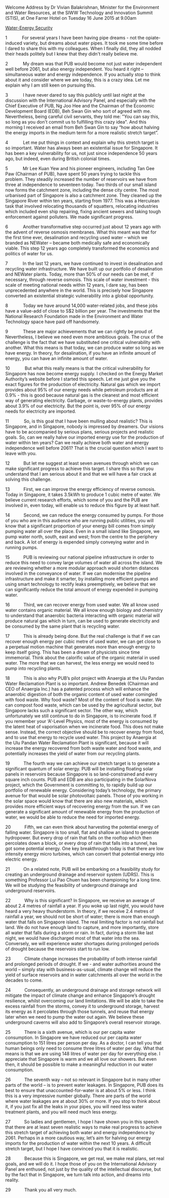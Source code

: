 Welcome Address by Dr Vivian Balakrishnan, Minister for the Environment and Water Resources, at the SIWW Technology and Innovation Summit (STIS), at One Farrer Hotel on Tuesday 16 June 2015 at 9.00am

<u>Water-Energy Security</u>

1            For several years I have been having pipe dreams - not the opiate-induced variety, but dreams about water pipes. It took me some time before I dared to share this with my colleagues. When I finally did, they all nodded their heads politely but I knew that they didn't really believe me. 

2            My dream was that PUB would become not just water independent well before 2061, but also energy independent. You heard it right – simultaneous water and energy independence. If you actually stop to think about it and consider where we are today, this is a crazy idea. Let me explain why I am still keen on pursuing this.

3            I have never dared to say this publicly until last night at the discussion with the International Advisory Panel, and especially with the Chief Executive of PUB, Ng Joo Hee and the Chairman of the Economic Development Board (EDB), Beh Swan Gin who sort of agreed with me. Nevertheless, being careful civil servants, they told me: "You can say this, so long as you don't commit us to fulfilling this crazy idea". And this morning I received an email from Beh Swan Gin to say “how about halving the energy imports in the medium term for a more realistic stretch target”.

4            Let me put things in context and explain why this stretch target is so important. Water has always been an existential issue for Singapore. It has been a key vulnerability for us, not just since independence 50 years ago, but indeed, even during British colonial times.

5            Mr Lee Kuan Yew and his pioneer engineers, including Tan Gee Paw (Chairman of PUB), have spent 50 years trying to tackle this problem. They steadily increased the number of reservoirs we have from three at independence to seventeen today. Two thirds of our small island now forms the catchment zone, including the dense city centre. The most urbanised part of Singapore is also a catchment zone. They cleaned up the Singapore River within ten years, starting from 1977\. This was a Herculean task that involved relocating thousands of squatters, relocating industries which included even ship repairing, fixing ancient sewers and taking tough enforcement against polluters. We made significant progress.

6            Another transformative step occurred just about 12 years ago with the advent of reverse osmosis membranes. What this meant was that for the first time ever, desalination and recycling used water – which we branded as NEWater – became both medically safe and economically viable. This step 12 years ago completely transformed the economics and politics of water for us. 

7            In the last 12 years, we have continued to invest in desalination and recycling water infrastructure. We have built up our portfolio of desalination and NEWater plants. Today, more than 50% of our needs can be met, if necessary, through reverse osmosis. This scale of water investment - this scale of meeting national needs within 12 years, I dare say, has been unprecedented anywhere in the world. This is precisely how Singapore converted an existential strategic vulnerability into a global opportunity.

8            Today we have around 14,000 water-related jobs, and these jobs have a value-add of close to S$2 billion per year. The investments that the National Research Foundation made in the Environment and Water Technology space have paid off handsomely.

9            These are major achievements that we can rightly be proud of. Nevertheless, I believe we need even more ambitious goals. The crux of the challenge is the fact that we have substituted one critical vulnerability with another. What this means is that today, we can produce water so long as we have energy. In theory, for desalination, if you have an infinite amount of energy, you can have an infinite amount of water.

10            But what this really means is that the critical vulnerability for Singapore has now become energy supply. I checked on the Energy Market Authority’s website before I started this speech. Let me just give you the exact figures for the production of electricity. Natural gas which we import provides about 95% of our energy needs while petroleum products are at 0.9% - this is good because natural gas is the cleanest and most efficient way of generating electricity. Garbage, or waste-to-energy plants, provides about 3.9% of our electricity. But the point is, over 95% of our energy needs for electricity are imported.

11            So, is this goal that I have been mulling about realistic? This is Singapore, and in Singapore, nobody is impressed by dreamers. Our visions have to be accompanied by serious plans, serious projects and realistic goals. So, can we really halve our imported energy use for the production of water within ten years? Can we really achieve both water and energy independence well before 2061? That is the crucial question which I want to leave with you.

12           But let me suggest at least seven avenues through which we can make significant progress to achieve this target. I share this so that you understand that I am serious about it and that we will have a fair crack at solving this challenge.

13           First, we can improve the energy efficiency of reverse osmosis. Today in Singapore, it takes 3.5kWh to produce 1 cubic metre of water. We believe current research efforts, which some of you and the PUB are involved in, even today, will enable us to reduce this figure by at least half.

14           Second, we can reduce the energy consumed by pumps. For those of you who are in this audience who are running public utilities, you will know that a significant proportion of your energy bill comes from simply pumping water all over the place. Even in a small island like Singapore, we pump water north, south, east and west; from the centre to the periphery and back. A lot of energy is expended simply conveying water and in running pumps.

15           PUB is reviewing our national pipeline infrastructure in order to reduce this need to convey large volumes of water all across the island. We are reviewing whether a more modular approach would shorten distances involved in the conveyance of water. If we can modernise the pipeline infrastructure and make it smarter, by installing more efficient pumps and using smart technology to rectify leaks preemptively, we believe that we can significantly reduce the total amount of energy expended in pumping water.

16           Third, we can recover energy from used water. We all know used water contains organic material. We all know enough biology and chemistry to understand that anaerobic bacteria interacting with organic material will produce natural gas which in turn, can be used to generate electricity and be consumed by the same plant that is recycling water.

17           This is already being done. But the real challenge is that if we can recover enough energy per cubic metre of used water, we can get close to a perpetual motion machine that generates more than enough energy to keep itself going. This has been a dream of physicists since time immemorial. Think about the calorific value of the organic material in used water. The more that we can harvest, the less energy we would need to pump into recycling plants.

18           This is also why PUB’s pilot project with Anaergia at the Ulu Pandan Water Reclamation Plant is so important. Andrew Benedek (Chairman and CEO of Anaergia Inc.) has a patented process which will enhance the anaerobic digestion of both the organic content of used water comingled with food waste. Why food waste? Most of the content of food is water. We can compost food waste, which can be used by the agricultural sector, but Singapore lacks such a significant sector. The other way, which unfortunately we still continue to do in Singapore, is to incinerate food. If you remember your ‘A’-Level Physics, most of the energy is consumed by the latent heat of vaporisation when we incinerate food. This does not make sense. Instead, the correct objective should be to recover energy from food, and to use that energy to recycle used water. This project by Anaergia at the Ulu Pandan Water Reclamation Plant is significant, because it will increase the energy recovered from both waste water and food waste, and potentially increases the yield of water from our recycling plants.

19           The fourth way we can achieve our stretch target is to generate a significant quantum of solar energy. PUB will be installing floating solar panels in reservoirs because Singapore is so land-constrained and every square inch counts. PUB and EDB are also participating in the SolarNova project, which the Government is committing to, to rapidly build up our portfolio of renewable energy. Considering today’s technology, the primary avenue for that would be solar photovoltaic panels. Those of you working in the solar space would know that there are also new materials, which provides more efficient ways of recovering energy from the sun. If we can generate a significant amount of renewable energy from the production of water, we would be able to reduce the need for imported energy.

20           Fifth, we can even think about harvesting the potential energy of falling water. Singapore is too small, flat and shallow an island to generate hydropower. But every drop of rain that falls on the rooftop which then percolates down a block, or every drop of rain that falls into a tunnel, has got some potential energy. One key breakthrough today is that there are low intensity energy micro turbines, which can convert that potential energy into electric energy.

21           On a related note, PUB will be embarking on a feasibility study for creating an underground drainage and reservoir system (UDRS). This is something Professor Lui Pao Chuen has been championing for a long time. We will be studying the feasibility of underground drainage and underground reservoirs.

22           Why is this significant? In Singapore, we receive an average of about 2.4 metres of rainfall a year. If you woke up last night, you would have heard a very heavy thunderstorm. In theory, if we receive 2.4 metres of rainfall a year, we should not be short of water; there is more than enough water that falls on Singapore island. The real limiting factor is not rainfall but land. We do not have enough land to capture, and more importantly, store all water that falls during a storm or rain. In fact, during a storm like last night, we would have discharged most of that water into the sea. Conversely, we will experience water shortages during prolonged periods of drought because the reservoirs start to run low.

23           Climate change increases the probability of both intense rainfall and prolonged periods of drought. If we - and water authorities around the world – simply stay with business-as-usual, climate change will reduce the yield of surface reservoirs and in water catchments all over the world in the decades to come.

24           Consequently, an underground drainage and storage network will mitigate the impact of climate change and enhance Singapore’s drought resilience, whilst overcoming our land limitations. We will be able to take the excess rainfall from the storms, convey it to underground storage, harvest its energy as it percolates through those tunnels, and reuse that energy later when we need to pump the water out again. We believe these underground caverns will also add to Singapore’s overall reservoir storage.

25           There is a sixth avenue, which is our per capita water consumption. In Singapore we have reduced our per capita water consumption to 151 litres per person per day. As a doctor, I can tell you that human beings only need to consume three litres of water per day. What that means is that we are using 148 litres of water per day for everything else. I appreciate that Singapore is warm and we all love our showers. But even then, it should be possible to make a meaningful reduction in our water consumption.

26           The seventh way – not so relevant in Singapore but in many other parts of the world – is to prevent water leakages. In Singapore, PUB does its best to ensure that unaccounted-for-water is at about 5% or less. I think this is a very impressive number globally. There are parts of the world where water leakages are at about 30% or more. If you stop to think about it, if you just fix all the leaks in your pipes, you will need less water treatment plants, and you will need much less energy.

27           So ladies and gentlemen, I hope I have shown you in this speech that there are at least seven realistic ways to make real progress to achieve this stretch target of achieving both water and energy independence by 2061\. Perhaps in a more cautious way, let’s aim for halving our energy imports for the production of water within the next 10 years. A difficult stretch target, but I hope I have convinced you that it is realistic.

28           Because this is Singapore, we get real, we make real plans, set real goals, and we will do it. I hope those of you on the International Advisory Panel are enthused, not just by the quality of the intellectual discourse, but by the fact that in Singapore, we turn talk into action, and dreams into reality.

29           Thank you all very much.
